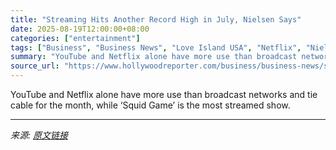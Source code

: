 ```yaml
---
title: "Streaming Hits Another Record High in July, Nielsen Says"
date: 2025-08-19T12:00:00+08:00
categories: ["entertainment"]
tags: ["Business", "Business News", "Love Island USA", "Netflix", "Nielsen", "squid game", "Streaming Ratings", "TV Ratings", "YouTube"]
summary: "YouTube and Netflix alone have more use than broadcast networks and tie cable for the month, while ‘Squid Game’ is the most streamed show."
source_url: "https://www.hollywoodreporter.com/business/business-news/streaming-record-high-july-2025-nielsen-gauge-1236347289/"
---
```


YouTube and Netflix alone have more use than broadcast networks and tie cable for the month, while ‘Squid Game’ is the most streamed show.

---

*来源: [原文链接](https://www.hollywoodreporter.com/business/business-news/streaming-record-high-july-2025-nielsen-gauge-1236347289/)*
